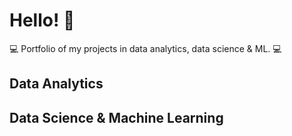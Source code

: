 # Hello! :wave:
:computer: Portfolio of my projects in data analytics, data science &amp; ML. :computer:

## Data Analytics

## Data Science & Machine Learning

